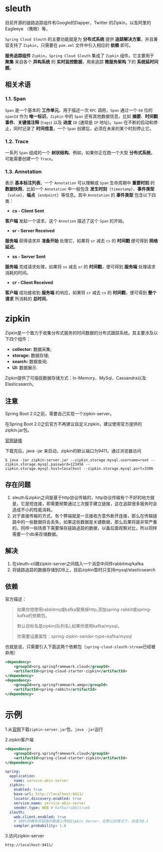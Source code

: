 # sleuth

目前开源的链路追踪组件有Google的Dapper，Twitter 的Zipkin，以及阿里的Eagleeye （鹰眼）等。

`Spring Cloud Sleuth` 的主要功能就是为 **分布式系统** 提供 **追踪解决方案**，并且兼容支持了 `Zipkin`，只需要在 `pom.xml` 文件中引入相应的 **依赖** 即可。

**服务追踪组件** `Zipkin`，`Spring Cloud Sleuth` 集成了 `Zipkin` 组件。它主要用于 **聚集** 来自各个 **异构系统** 的 **实时监控数据**，用来追踪 **微服务架构** 下的 **系统延时问题**。



## 相关术语

### 1.1. Span

`Span` 是一个基本的 **工作单元**，用于描述一次 `RPC` 调用，`Span` 通过一个 `64` 位的 `spanId` 作为 **唯一标识**。`Zipkin` 中的 `Span` 还有其他数据信息，比如 **摘要**、**时间戳事件**、**关键值注释** (`tags`) 以及 **进度** `ID` (通常是 `IP` 地址)。`Span` 在不断的启动和停止，同时记录了 **时间信息**，一个 `Span` 创建后，必须在未来的某个时刻停止它。

### 1.2. Trace

一系列 `Span` 组成的一个 **树状结构**。例如，如果你正在跑一个大型 **分布式系统**，可能需要创建一个 `Trace`。

### 1.3. Annotation

表示 **基本标注列表**，一个 `Annotation` 可以理解成 `Span` 生命周期中 **重要时刻** 的 **数据快照**，比如一个 `Annotation` 中一般包含 **发生时刻**（`timestamp`）、**事件类型**（`value`）、**端点**（`endpoint`）等信息。其中 `Annotation` 的 **事件类型** 包含以下四类：

- **cs - Client Sent**

**客户端** 发起一个请求，这个 `Annotion` 描述了这个 `Span` 的开始。

- **sr - Server Received**

**服务端** 获得请求并 **准备开始** 处理它，如果将 `sr` 减去 `cs` 的 **时间戳** 便可得到 **网络延迟**。

- **ss - Server Sent**

**服务端** 完成请求处理，如果将 `ss` 减去 `sr` 的 **时间戳**，便可得到 **服务端** 处理请求消耗的时间。

- **cr - Client Received**

**客户端** 成功接收到 **服务端** 的响应，如果将 `cr` 减去 `cs` 的 **时间戳**，便可得到 **整个请求** 所消耗的 **总时间**。



# zipkin

Zipkin是一个致力于收集分布式服务的时间数据的分布式跟踪系统。其主要涉及以下四个组件：

-  **collector:** 数据采集;
-  **storage:** 数据存储;
-  **search:** 数据查询;
-  **UI:** 数据展示.

Zipkin提供了可插拔数据存储方式：In-Memory、MySql、Cassandra以及Elasticsearch。



## 注意

Spring Boot 2.0之前，需要自己实现一个zipkin-server。

在Spring Boot 2.0之后官方不再建议自定义zipkin，建议使用官方提供的zipkin.jar包。

[官网链接](<https://dl.bintray.com/openzipkin/maven/io/zipkin/java/zipkin-server/>)

下载完后，java -jar 来启动，zipkin的默认端口为9411，通过浏览器访问

```shell
$ java -jar zipkin-server.jar --zipkin.storage.mysql.username=root --zipkin.storage.mysql.password=123456 --zipkin.storage.mysql.host=localhost --zipkin.storage.mysql.port=3306 
```



## 存在问题

1. sleuth与zipkin之间是基于http协议传输的，http协议传输有个不好的地方就是，它是短连接，即需要频繁通过三次握手建立链接，这在追踪很多服务时会造成不小的性能消耗。
2. 对于直接传输的方式，有个弊端就是一旦接收方意外断开连接，那么在传输链路中的一些数据将会丢失，如果这些数据是关键数据，那么后果将是非常严重的。同样一些场景下需要保存链路追踪的数据，以备后面观察对比，所以同样需要一个db来存储数据。



## 解决

1. 在sleuth-cli跟zipkin-server之间插入一个消息中间件rabbitmq/kafka
2. 将链路追踪的数据存储到DB上，目前zipkin暂时只支持mysql/elasticsearch



## 依赖

官方描述：

> 如果你想使用rabbitmq或kafka替换掉http,添加spring-rabbit或spring-kafka的依赖包，
>
> 默认目标名是zipkin(队列名),如果你使用kafka/mysql，
>
> 你需要设置属性：spring-zipkin-sender-type=kafka/mysql



也就是说，只需要引入下面这两个依赖包（`spring-cloud-sleuth-stream`已经被弃用）

```xml
<dependency> 
    <groupId>org.springframework.cloud</groupId>
    <artifactId>spring-cloud-starter-zipkin</artifactId>
</dependency>
<dependency> 
    <groupId>org.springframework.amqp</groupId>
    <artifactId>spring-rabbit</artifactId>
</dependency>
```



# 示例

1.从[官网](<https://dl.bintray.com/openzipkin/maven/io/zipkin/java/zipkin-server/>)下载`zipkin-server.jar`包，`java -jar`运行



2.zipkin客户端

```xml
<dependency>
	<groupId>org.springframework.cloud</groupId>
	<artifactId>spring-cloud-starter-zipkin</artifactId>
</dependency>
```



```yaml
spring:
  application:
    name: service-abis-server
  zipkin:
    enabled: true
    base-url: http://localhost:9411/
    locator.discovery.enabled: true
    service.name: service-abis-server
    sender.type: WEB # kafka/rabbit/web
  sleuth:
    web.client.enabled: true
    # 100%的概率将链路的数据上传给Zipkin Server，在默认的情况下，该值为0.1
    sampler.probability: 1.0
```



3.访问zipkin-server

```http
http://localhost:9411/
```



